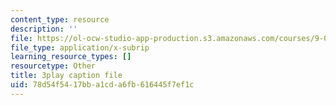 ```yaml
---
content_type: resource
description: ''
file: https://ol-ocw-studio-app-production.s3.amazonaws.com/courses/9-00sc-introduction-to-psychology-fall-2011/78d54f5417bba1cda6fb616445f7ef1c_Qw4SkvZ03cc.srt
file_type: application/x-subrip
learning_resource_types: []
resourcetype: Other
title: 3play caption file
uid: 78d54f54-17bb-a1cd-a6fb-616445f7ef1c
---
```

